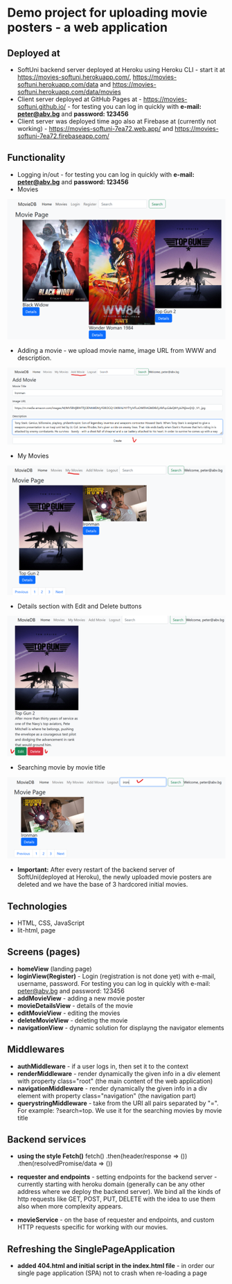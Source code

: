 #  Demo project for uploading movie posters - a web application

## Deployed at
* SoftUni backend server deployed at Heroku using Heroku CLI - start it at https://movies-softuni.herokuapp.com/, https://movies-softuni.herokuapp.com/data and https://movies-softuni.herokuapp.com/data/movies
* Client server deployed at GitHub Pages at - https://movies-softuni.github.io/ - for testing you can log in quickly with **e-mail: peter@abv.bg** and **password: 123456**
* Client server was deployed time ago also at Firebase at (currently not working) - https://movies-softuni-7ea72.web.app/   and  https://movies-softuni-7ea72.firebaseapp.com/

## Functionality
* Logging in/out - for testing you can log in quickly with **e-mail: peter@abv.bg** and **password: 123456**
* Movies

![img_1.png](img_1.png)

* Adding a movie - we upload movie name, image URL from WWW and description.

![img_3.png](img_3.png)

* My Movies

![img_4.png](img_4.png)

* Details section with Edit and Delete buttons

![img_5.png](img_5.png)

* Searching movie by movie title

![img_6.png](img_6.png)

* **Important:** After every restart of the backend server of SoftUni(deployed at Heroku), the newly uploaded movie posters are deleted and we have the base of 3 hardcored initial movies.

## Technologies
* HTML, CSS, JavaScript
* lit-html, page

## Screens (pages)
* **homeView** (landing page)
* **loginView(Register)** - Login (registration is not done yet) with e-mail, username, password. For testing you can log in quickly with e-mail: peter@abv.bg and password: 123456
* **addMovieView** - adding a new movie poster
* **movieDetailsView** - details of the movie
* **editMovieView** - editing the movies
* **deleteMovieView** - deleting the movie
* **navigationView** - dynamic solution for displayng the navigator elements

## Middlewares
* **authMiddleware** - if a user logs in, then set it to the context
* **renderMiddleware** - render dynamically the given info in a div element with property class="root" (the main content of the web application)
* **navigationMiddleware** - render dynamically the given info in a div element with property class="navigation" (the navigation part)
* **querystringMiddleware** - take from the URI all pairs separated by "=". For example: ?search=top. We use it for the searching movies by movie title

## Backend services
* **using the style Fetch()**
fetch()
    .then(header/response => ())
    .then(resolvedPromise/data => ())

* **requester and endpoints** - setting endpoints for the backend server - currently starting with heroku domain (generally can be any other address where we deploy the backend server). We bind all the kinds of http requests like GET, POST, PUT, DELETE with the idea to use them also when more complexity appears.

* **movieService** - on the base of requester and endpoints, and custom HTTP requests specific for working with our movies.


## Refreshing the SinglePageApplication
* **added 404.html and initial script in the index.html file** - in order our single page application (SPA) not to crash when re-loading a page

